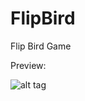 # FlipBird
Flip Bird Game

Preview:

![alt tag](https://user-images.githubusercontent.com/9430941/38271697-c429ea34-37a4-11e8-83bf-f1518792f979.png)
